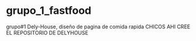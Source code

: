 # grupo_1_fastfood
grupo#1 Dely-House, diseño de pagina de comida rapida
CHICOS AHI CREE EL REPOSITORIO DE DELYHOUSE

